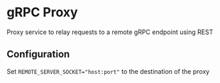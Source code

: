# gRPC Proxy

Proxy service to relay requests to a remote gRPC endpoint using REST

## Configuration

Set `REMOTE_SERVER_SOCKET="host:port"` to the destination of the proxy
